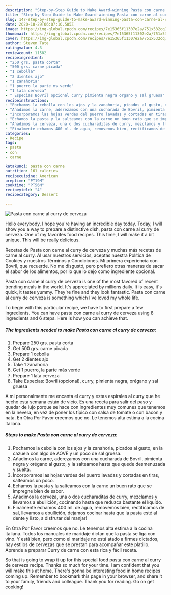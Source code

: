 ```yaml
---
description: "Step-by-Step Guide to Make Award-winning Pasta con carne al curry de cerveza"
title: "Step-by-Step Guide to Make Award-winning Pasta con carne al curry de cerveza"
slug: 147-step-by-step-guide-to-make-award-winning-pasta-con-carne-al-curry-de-cerveza
date: 2020-10-29T06:07:10.505Z
image: https://img-global.cpcdn.com/recipes/7e15365f11307e2a/751x532cq70/pasta-con-carne-al-curry-de-cerveza-foto-principal.jpg
thumbnail: https://img-global.cpcdn.com/recipes/7e15365f11307e2a/751x532cq70/pasta-con-carne-al-curry-de-cerveza-foto-principal.jpg
cover: https://img-global.cpcdn.com/recipes/7e15365f11307e2a/751x532cq70/pasta-con-carne-al-curry-de-cerveza-foto-principal.jpg
author: Steven Tate
ratingvalue: 4.3
reviewcount: 11582
recipeingredient:
- "250 grs. pasta corta"
- "500 grs. carne picada"
- "1 cebolla"
- "2 dientes ajo"
- "1 zanahoria"
- "1 puerro la parte ms verde"
- "1 lata cerveza"
- " Especias Bovril opcional curry pimienta negra organo y sal gruesa"
recipeinstructions:
- "Pochamos la cebolla con los ajos y la zanahoria, picados al gusto, en la cazuela con algo de AOVE y un poco de sal gruesa."
- "Añadimos la carne, aderezamos con una cucharada de Bovril, pimienta negra y orégano al gusto, y la salteamos hasta que quede desmenuzada y suelta."
- "Incorporamos las hojas verdes del puerro lavadas y cortadas en tiras, salteamos un poco."
- "Echamos la pasta y la salteamos con la carne un buen rato que se impregne bien de sabor."
- "Añadimos la cerveza, una o dos cucharaditas de curry, mezclamos y llevamos a ebullición, cocinando hasta que reduzca bastante el líquido."
- "Finalmente echamos 400 ml. de agua, removemos bien, rectificamos de sal, llevamos a ebullición, dejamos cocinar hasta que la pasta esté al dente y listo, a disfrutar del manjar!"
categories:
- Recipe
tags:
- pasta
- con
- carne

katakunci: pasta con carne 
nutrition: 161 calories
recipecuisine: American
preptime: "PT19M"
cooktime: "PT56M"
recipeyield: "4"
recipecategory: Dessert

---
```



![Pasta con carne al curry de cerveza](https://img-global.cpcdn.com/recipes/7e15365f11307e2a/751x532cq70/pasta-con-carne-al-curry-de-cerveza-foto-principal.jpg)

Hello everybody, I hope you're having an incredible day today. Today, I will show you a way to prepare a distinctive dish, pasta con carne al curry de cerveza. One of my favorites food recipes. This time, I will make it a bit unique. This will be really delicious.

Recetas de Pasta con carne al curry de cerveza y muchas más recetas de carne al curry. Al usar nuestros servicios, aceptas nuestra Política de Cookies y nuestros Términos y Condiciones. Mi primera experiencia con Bovril, que recuerde. No me disgustó, pero prefiero otras maneras de sacar el sabor de los alimentos, por lo que lo dejo como ingrediente opcional.

Pasta con carne al curry de cerveza is one of the most favored of recent trending meals in the world. It's appreciated by millions daily. It is easy, it's quick, it tastes yummy. They're fine and they look fantastic. Pasta con carne al curry de cerveza is something which I've loved my whole life.


To begin with this particular recipe, we have to first prepare a few ingredients. You can have pasta con carne al curry de cerveza using 8 ingredients and 6 steps. Here is how you can achieve that.

<!--inarticleads1-->

##### The ingredients needed to make Pasta con carne al curry de cerveza:

1. Prepare 250 grs. pasta corta
1. Get 500 grs. carne picada
1. Prepare 1 cebolla
1. Get 2 dientes ajo
1. Take 1 zanahoria
1. Get 1 puerro, la parte más verde
1. Prepare 1 lata cerveza
1. Take  Especias: Bovril (opcional), curry, pimienta negra, orégano y sal gruesa


A mi personalmente me encanta el curry y estas espirales al curry que he hecho esta semana están de vicio. Es una receta para salir del paso y quedar de lujo porque se hace con ingredientes muy comunes que tenemos en la nevera, en vez de poner los típico con salsa de tomate o con bacon y nata. En Otra Por Favor creemos que no. Le tenemos alta estima a la cocina italiana. 

<!--inarticleads2-->

##### Steps to make Pasta con carne al curry de cerveza:

1. Pochamos la cebolla con los ajos y la zanahoria, picados al gusto, en la cazuela con algo de AOVE y un poco de sal gruesa.
1. Añadimos la carne, aderezamos con una cucharada de Bovril, pimienta negra y orégano al gusto, y la salteamos hasta que quede desmenuzada y suelta.
1. Incorporamos las hojas verdes del puerro lavadas y cortadas en tiras, salteamos un poco.
1. Echamos la pasta y la salteamos con la carne un buen rato que se impregne bien de sabor.
1. Añadimos la cerveza, una o dos cucharaditas de curry, mezclamos y llevamos a ebullición, cocinando hasta que reduzca bastante el líquido.
1. Finalmente echamos 400 ml. de agua, removemos bien, rectificamos de sal, llevamos a ebullición, dejamos cocinar hasta que la pasta esté al dente y listo, a disfrutar del manjar!


En Otra Por Favor creemos que no. Le tenemos alta estima a la cocina italiana. Todos los manuales de maridaje dictan que la pasta se liga con vino. Y está bien, pero como el maridaje no está atado a firmes dictados, hay estilos de cervezas que se prestan para acompañar este platillo. Aprende a preparar Curry de carne con esta rica y fácil receta. 

So that is going to wrap it up for this special food pasta con carne al curry de cerveza recipe. Thanks so much for your time. I am confident that you will make this at home. There's gonna be interesting food in home recipes coming up. Remember to bookmark this page in your browser, and share it to your family, friends and colleague. Thank you for reading. Go on get cooking!
